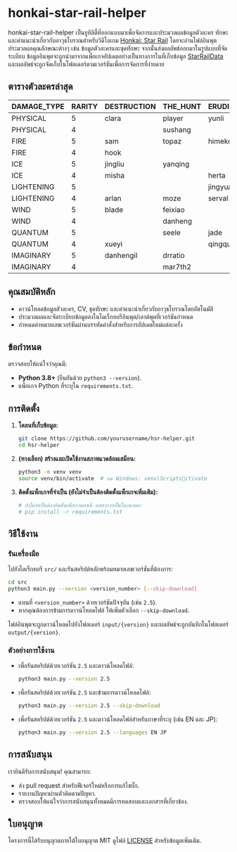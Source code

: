 # honkai-star-rail-helper

honkai-star-rail-helper เป็นยูทิลิตี้ที่ออกแบบมาเพื่อจัดการและประมวลผลข้อมูลตัวละคร ทักษะ และคำแนะนำเกี่ยวกับอาวุธโบราณสำหรับวิดีโอเกม [Honkai: Star Rail](https://en.wikipedia.org/wiki/Honkai:_Star_Rail) โดยจะอ่านไฟล์อินพุต ประมวลผลคุณลักษณะต่างๆ เช่น ข้อมูลตัวละครและชุดทักษะ จากนั้นส่งผลลัพธ์ออกมาในรูปแบบที่จัดระเบียบ ข้อมูลอินพุตจะถูกนำมาจากแพ็กเกจอัปเดตอย่างเป็นทางการในที่เก็บข้อมูล [StarRailData](https://github.com/Dimbreath/StarRailData/tree/master) และผลลัพธ์จะถูกจัดเก็บในโฟลเดอร์ตามเวอร์ชันเพื่อการจัดการที่ง่ายดาย

## ตารางตัวละครล่าสุด
<!-- CHARACTER_TABLE_START -->
| DAMAGE_TYPE | RARITY | DESTRUCTION        | THE_HUNT | ERUDITION | HARMONY | NIHILITY      | PRESERVATION | ABUNDANCE |
| ----------- | ------ | ------------------ | -------- | --------- | ------- | ------------- | ------------ | --------- |
| PHYSICAL    | 5      | clara|player|yunli | boothill | argenti   | robin   |               |              |           |
| PHYSICAL    | 4      |                    | sushang  |           | hanya   | luka          |              | natasha   |
| FIRE        | 5      | sam                | topaz    | himeko    |         | jiaoqiu       | player2      | lingsha   |
| FIRE        | 4      | hook               |          |           | asta    | guinaifen     |              | gallagher |
| ICE         | 5      | jingliu            | yanqing  |           | ruanmei |               | gepard       |           |
| ICE         | 4      | misha              |          | herta     |         | pela          | mar7th       |           |
| LIGHTENING  | 5      |                    |          | jingyuan  |         | acheron|kafka |              | bailu     |
| LIGHTENING  | 4      | arlan              | moze     | serval    | tingyun |               |              |           |
| WIND        | 5      | blade              | feixiao  |           | bronya  | blackswan     |              | huohuo    |
| WIND        | 4      |                    | danheng  |           |         | sampo         |              |           |
| QUANTUM     | 5      |                    | seele    | jade      | sparkle | silverwolf    | fuxuan       |           |
| QUANTUM     | 4      | xueyi              |          | qingque   |         |               |              | lynx      |
| IMAGINARY   | 5      | danhengil          | drratio  |           | player3 | welt          | aventurine   | luocha    |
| IMAGINARY   | 4      |                    | mar7th2  |           | yukong  |               |              |           |
<!-- CHARACTER_TABLE_END -->

## คุณสมบัติหลัก
- ดาวน์โหลดข้อมูลตัวละคร, CV, ชุดทักษะ และคำแนะนำเกี่ยวกับอาวุธโบราณโดยอัตโนมัติ
- ประมวลผลและจัดระเบียบข้อมูลลงในไดเร็กทอรีอินพุต/เอาต์พุตที่เวอร์ชันกำหนด
- กำหนดค่าหมายเลขเวอร์ชันผ่านบรรทัดคำสั่งสำหรับการอัปเดตใหม่แต่ละครั้ง

## ข้อกำหนด

ตรวจสอบให้แน่ใจว่าคุณมี:
- **Python 3.8+** (ยืนยันด้วย `python3 --version`).
- แพ็กเกจ Python ที่ระบุใน `requirements.txt`.

## การติดตั้ง

1. **โคลนที่เก็บข้อมูล:**
   ```bash
   git clone https://github.com/yourusername/hsr-helper.git
   cd hsr-helper
   ```

2. **(ทางเลือก) สร้างและเปิดใช้งานสภาพแวดล้อมเสมือน:**
   ```bash
   python3 -m venv venv
   source venv/bin/activate  # บน Windows: venv\Scriptsctivate
   ```

3. **ติดตั้งแพ็กเกจที่จำเป็น (ยังไม่จำเป็นต้องติดตั้งแพ็กเกจเพิ่มเติม):**
   ```bash
   # ยังไม่จำเป็นต้องติดตั้งแพ็กเกจตอนนี้ แต่หากจำเป็นในอนาคต:
   # pip install -r requirements.txt
   ```

## วิธีใช้งาน

### รันเครื่องมือ
   ไปยังไดเร็กทอรี `src/` และรันสคริปต์หลักพร้อมหมายเลขเวอร์ชันที่ต้องการ:
   ```bash
   cd src
   python3 main.py --version <version_number> [--skip-download]
   ```

   - แทนที่ `<version_number>` ด้วยเวอร์ชันปัจจุบัน (เช่น `2.5`).
   - หากคุณต้องการข้ามการดาวน์โหลดไฟล์ ให้เพิ่มตัวเลือก `--skip-download`.

   ไฟล์อินพุตจะถูกดาวน์โหลดไปยังโฟลเดอร์ `input/{version}` และผลลัพธ์จะถูกบันทึกในโฟลเดอร์ `output/{version}`.

### ตัวอย่างการใช้งาน

- เพื่อรันสคริปต์ด้วยเวอร์ชัน `2.5` และดาวน์โหลดไฟล์:
  ```bash
  python3 main.py --version 2.5
  ```

- เพื่อรันสคริปต์ด้วยเวอร์ชัน `2.5` และข้ามการดาวน์โหลดไฟล์:
  ```bash
  python3 main.py --version 2.5 --skip-download
  ```

- เพื่อรันสคริปต์ด้วยเวอร์ชัน `2.5` และดาวน์โหลดไฟล์สำหรับภาษาที่ระบุ (เช่น EN และ JP):
  ```bash
  python3 main.py --version 2.5 --languages EN JP
  ```

## การสนับสนุน

เรายินดีรับการสนับสนุน! คุณสามารถ:
- ส่ง pull request สำหรับฟีเจอร์ใหม่หรือการแก้ไขบั๊ก.
- รายงานปัญหาผ่านตัวติดตามปัญหา.
- ตรวจสอบให้แน่ใจว่าการสนับสนุนทั้งหมดมีการทดสอบและเอกสารที่เกี่ยวข้อง.

## ใบอนุญาต

โครงการนี้ได้รับอนุญาตภายใต้ใบอนุญาต MIT ดูไฟล์ [LICENSE](LICENSE) สำหรับข้อมูลเพิ่มเติม.
